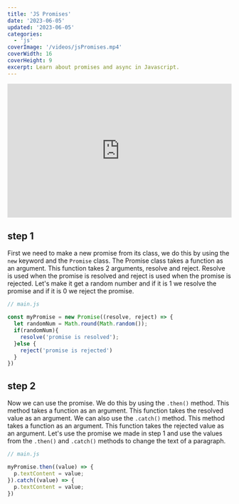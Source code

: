 ```yaml
---
title: 'JS Promises'
date: '2023-06-05'
updated: '2023-06-05'
categories:
  - 'js'
coverImage: '/videos/jsPromises.mp4'
coverWidth: 16
coverHeight: 9
excerpt: Learn about promises and async in Javascript.
---
```


<iframe height="300" style="width: 100%;" scrolling="no" title="Untitled" src="https://codepen.io/NoahBeij/embed/YzRKQJx?default-tab=js%2Cresult&editable=true&theme-id=dark" frameborder="no" loading="lazy" allowtransparency="true" allowfullscreen="true">
  See the Pen <a href="https://codepen.io/NoahBeij/pen/YzRKQJx">
  Untitled</a> by Noah Beij (<a href="https://codepen.io/NoahBeij">@NoahBeij</a>)
  on <a href="https://codepen.io">CodePen</a>.
</iframe>

## step 1

First we need to make a new promise from its class, we do this by using the `new` keyword and the `Promise` class. The Promise class takes a function as an argument. This function takes 2 arguments, resolve and reject. Resolve is used when the promise is resolved and reject is used when the promise is rejected. Let's make it get a random number and if it is 1 we resolve the promise and if it is 0 we reject the promise.
    
```js
// main.js

const myPromise = new Promise((resolve, reject) => {
  let randomNum = Math.round(Math.random());
  if(randomNum){
    resolve('promise is resolved');
  }else {
    reject('promise is rejected')
  }
})
```

## step 2

Now we can use the promise. We do this by using the `.then()` method. This method takes a function as an argument. This function takes the resolved value as an argument. We can also use the `.catch()` method. This method takes a function as an argument. This function takes the rejected value as an argument. Let's use the promise we made in step 1 and use the values from the `.then()` and `.catch()` methods to change the text of a paragraph.



```js
// main.js

myPromise.then((value) => {
  p.textContent = value;
}).catch((value) => {
  p.textContent = value;
})
```